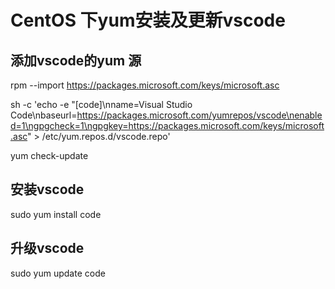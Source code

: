 # CentOS 下yum安装及更新vscode

## 添加vscode的yum 源

rpm --import https://packages.microsoft.com/keys/microsoft.asc
 
sh -c 'echo -e "[code]\nname=Visual Studio Code\nbaseurl=https://packages.microsoft.com/yumrepos/vscode\nenabled=1\ngpgcheck=1\ngpgkey=https://packages.microsoft.com/keys/microsoft.asc" > /etc/yum.repos.d/vscode.repo'
 
yum check-update

## 安装vscode

sudo yum install code

## 升级vscode

sudo yum update code